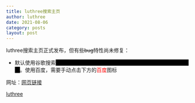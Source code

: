 ```yaml
---
title: luthree搜索主页
author: luthree
date: 2021-08-06
category: posts
layout: post
---
```


luthree搜索主页正式发布，但有些~~bug~~特性尚未修复：

- 默认使用谷歌搜索<font style="background: black" color="black">，但因为墙，无法搜索，需要梯子翻越这堵墙，就非常的可恶</font>。使用百度，需要手动点击下方的<font color="red">百度</font>图标

网址：[网页链接](https://luthree.tk/s/)

[luthree](http://luthree.tk)
